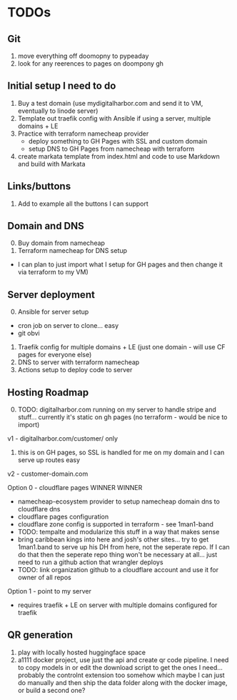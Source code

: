 # TODOs

## Git

1. move everything off doomopny to pypeaday
2. look for any reerences to pages on doompony gh


## Initial setup I need to do

1. Buy a test domain (use mydigitalharbor.com and send it to VM, eventually to linode server)
2. Template out traefik config with Ansible if using a server, multiple domains + LE
3. Practice with terraform namecheap provider
    * deploy something to GH Pages with SSL and custom domain 
    * setup DNS to GH Pages from namecheap with terraform
4. create markata template from index.html and code to use Markdown and build with Markata

## Links/buttons

1. Add to example all the buttons I can support

## Domain and DNS

0. Buy domain from namecheap
1. Terraform namecheap for DNS setup
  * I can plan to just import what I setup for GH pages and then change it via terraform to my VM)

## Server deployment

0. Ansible for server setup
  * cron job on server to clone... easy
  * git obvi
1. Traefik config for multiple domains + LE (just one domain - will use CF pages for everyone else)
2. DNS to server with terraform namecheap
3. Actions setup to deploy code to server

## Hosting Roadmap

0. TODO: digitalharbor.com running on my server to handle stripe and stuff... currently it's static on gh pages (no terraform - would be nice to import)

v1 - digitalharbor.com/customer/ only

1. this is on GH pages, so SSL is handled for me on my domain and I can serve up routes easy

v2 - customer-domain.com

Option 0 - cloudflare pages WINNER WINNER
  - namecheap-ecosystem provider to setup namecheap domain dns to cloudflare dns
  - cloudflare pages configuration
  - cloudflare zone config is supported in terraform - see 1man1-band
  - TODO: tempalte and modularize this stuff in a way that makes sense
  - bring caribbean kings into here and josh's other sites... try to get 1man1.band to serve up his DH from here, not the seperate repo. If I can do that then the seperate repo thing won't be necessary at all... just need to run a github action that wrangler deploys
  - TODO: link organization github to a cloudflare account and use it for owner of all repos

Option 1 - point to my server
  - requires traefik + LE on server with multiple domains configured for traefik



## QR generation

1. play with locally hosted huggingface space
2. a1111 docker project, use just the api and create qr code pipeline. I need to copy models in or edit the download script to get the ones I need... probably the controlnt extension too somehow which maybe I can just do manually and then ship the data folder along with the docker image, or build a second one?
